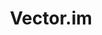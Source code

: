 ---
description: 群聊 app，技术上没问题。如果这是第一个群聊的 app 也没问题，如果现有的群聊 app 崩溃也没问题，否则就有问题了，谁会从现有的人多的转换过来？这就是国内目前为止火起来的社交 app 都和 qq 有关系的原因，因为 qq 是第一个中文聊天软件，当时要么不网聊，要么双方学英文用 icq，要么忍 bug。
layout: post
results:
- primaryGenreName: Social Networking
  version: '0.1.6'
  formattedPrice: 免费
  genreIds:
  - '6005'
  - '6002'
  artworkUrl60: http://is5.mzstatic.com/image/thumb/Purple20/v4/b2/41/db/b241db7b-7414-64ee-7a1f-8e96f0e69643/source/60x60bb.jpg
  minimumOsVersion: '8.0'
  appletvScreenshotUrls: []
  sellerName: OpenMarket Limited
  supportedDevices:
  - iPad2Wifi
  - iPad23G
  - iPhone4S
  - iPadThirdGen
  - iPadThirdGen4G
  - iPhone5
  - iPodTouchFifthGen
  - iPadFourthGen
  - iPadFourthGen4G
  - iPadMini
  - iPadMini4G
  - iPhone5c
  - iPhone5s
  - iPhone6
  - iPhone6Plus
  - iPodTouchSixthGen
  genres:
  - 社交
  - 工具
  currentVersionReleaseDate: '2016-05-05T22:48:51Z'
  trackName: Vector.im
  isVppDeviceBasedLicensingEnabled: true
  description: "Welcome to Vector: a new world of open communication!\n\nVector
    is a simple and elegant collaboration environment that gathers all of
    your different conversations and app integrations into one single app.\n\nBuilt
    around group chatrooms, Vector lets you share messages, images, videos
    and files - interact with your tools and access all your different communities
    under one roof.  One single identity and place for all your teams: no
    need to switch accounts, work and chat with people from different organisations
    in public or private rooms: from professional projects to school trips,
    Vector will become the center of all your discussions!\n\nFeatures include:\n\n
    •  Instantly share messages, images, videos and files of any kind within
    groups of any size\n •  See who's reading your messages with read receipts\n
    •  Communicate with users anywhere in the Matrix.org ecosystem - not just
    Vector users!\n •  Discover and invite users by email address\n •  Participate
    in guest-accessible public rooms\n •  Highly scalable - supports hundreds
    of rooms and thousands of users\n •  Fully synchronised message history
    across multiple devices and browsers\n •  Finely configurable notification
    settings, synchronised over all devices\n •  Infinite searchable chat
    history\n •  Permalinks to messages\n •  Full message search\n •  Excellent
    support for all iOS device sizes and orientations\n\nFor developers:\n
    •  Vector is a Matrix client - built on the Matrix.org open standard and
    ecosystem, providing interoperability with all other Matrix compatible
    apps, servers and integrations\n •  Entirely open sourced under the permissive
    Apache License - get the code from https://github.com/vector-im/vector-ios.
    Pull requests welcome!\n •  Trivially extensible via the open Matrix Client-Server
    API (http://matrix.org/docs/spec)\n •  Run your own server!  You can use
    the default matrix.org server or run your own Matrix home server (e.g.
    http://matrix.org/docs/projects/server/synapse.html)\n\nComing soon:\n
    •  Add your own integrations, bridges and bots!\n •  Email notifications
    of missed messages and invites\n •  End-to-end encryption using Olm (https://matrix.org/git/olm)\n
    •  Voice and video calling and conferencing (already available on the
    web version at https://vector.im)\n •  Screen sharing\n •  Login as multiple
    users at the same time\n\nDiscover truly efficient and open collaboration
    with Vector!"
  price: 0
  trackId: 1083446067
  releaseDate: '2016-05-05T22:48:51Z'
  advisories:
  - 无限制网页访问
  screenshotUrls:
  - http://a4.mzstatic.com/us/r30/Purple30/v4/00/4f/78/004f785d-5987-6830-4ec0-f8506d171a96/screen1136x1136.jpeg
  - http://a2.mzstatic.com/us/r30/Purple60/v4/bd/e7/54/bde75445-606a-462d-d024-4eea79f48bf4/screen1136x1136.jpeg
  - http://a1.mzstatic.com/us/r30/Purple30/v4/2c/8a/19/2c8a190d-5fca-2036-c22b-a5a108590edd/screen1136x1136.jpeg
  - http://a5.mzstatic.com/us/r30/Purple60/v4/b3/0a/c5/b30ac574-e155-2554-4495-5ae46ea58db1/screen1136x1136.jpeg
  - http://a1.mzstatic.com/us/r30/Purple18/v4/2b/e2/5a/2be25a0d-7a73-7238-995f-e5341255058e/screen1136x1136.jpeg
  artistViewUrl: https://itunes.apple.com/cn/developer/openmarket-limited/id389541472?uo=4
  primaryGenreId: 6005
  kind: software
  fileSizeBytes: '6569055'
  sellerUrl: https://vector.im
  trackContentRating: 17+
  bundleId: im.vector.app
  trackCensoredName: Vector.im
  contentAdvisoryRating: 17+
  isGameCenterEnabled: false
  artistName: OpenMarket Limited
  languageCodesISO2A:
  - EN
  features:
  - iosUniversal
  wrapperType: software
  artworkUrl512: http://is5.mzstatic.com/image/thumb/Purple20/v4/b2/41/db/b241db7b-7414-64ee-7a1f-8e96f0e69643/source/512x512bb.jpg
  artworkUrl100: http://is5.mzstatic.com/image/thumb/Purple20/v4/b2/41/db/b241db7b-7414-64ee-7a1f-8e96f0e69643/source/100x100bb.jpg
  trackViewUrl: https://geo.itunes.apple.com/cn/app/vector.im/id1083446067?mt=8&uo=4
  artistId: 389541472
  currency: CNY
  ipadScreenshotUrls:
  - http://a2.mzstatic.com/us/r30/Purple18/v4/97/fd/ea/97fdea75-2f2c-d3cc-97ed-2cb7df330188/screen480x480.jpeg
  - http://a1.mzstatic.com/us/r30/Purple18/v4/2c/fe/5d/2cfe5df6-74bd-fd26-bd36-c0ec57f9f396/screen480x480.jpeg
  - http://a2.mzstatic.com/us/r30/Purple18/v4/cd/eb/ef/cdebeffd-e32b-26a3-55c2-c8d6a25899a0/screen480x480.jpeg
category: 社交
tags: tag1
resultCount: 1
title: Vector.im

---
